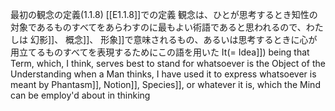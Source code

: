 最初の観念の定義(1.1.8)
 [[E1.1.8]]での定義
 観念は、ひとが思考するとき知性の対象であるものすべてをあらわすのに最もよい術語であると思われるので、わたしは 幻影]]、  概念]]、  形象]]で意味されるもの、あるいは思考するときに心が用立てるものすべてを表現するためにこの語を用いた
 It(= Idea]]) being that Term, which, I think, serves best to stand for whatsoever is the Object of the Understanding when a Man thinks, I have used it to express whatsoever is meant by  Phantasm]],  Notion]],  Species]], or whatever it is, which the Mind can be employ'd about in thinking
